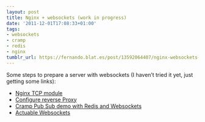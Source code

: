 ```yaml
---
layout: post
title: Nginx + websockets (work in progress)
date: '2011-12-01T17:08:33+01:00'
tags:
- websockets
- cramp
- redis
- nginx
tumblr_url: https://fernando.blat.es/post/13592064407/nginx-websockets-work-in-progress
---
```

Some steps to prepare a server with websockets (I haven’t tried it yet, just getting some links):

- [Nginx TCP module](http://yaoweibin.github.com/nginx_tcp_proxy_module/)
- [Configure reverse Proxy](http://www.letseehere.com/reverse-proxy-web-sockets)
- [Cramp Pub Sub demo with Redis and Websockets](https://github.com/lifo/cramp-pub-sub-chat-demo)
- [Actuable Websockets](https://gist.github.com/1417842)

# 
